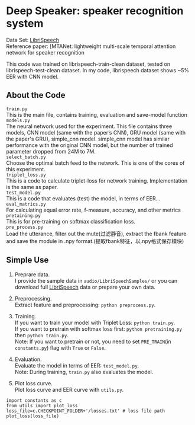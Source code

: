 #  Deep Speaker: speaker recognition system

Data Set: [LibriSpeech](http://www.openslr.org/12/)  
Reference paper: [MTANet: lightweight multi-scale temporal attention network for speaker recognition

  
This code was trained on librispeech-train-clean dataset, tested on librispeech-test-clean dataset. In my code, librispeech dataset shows ~5% EER with CNN model.   
  
## About the Code
`train.py`    
This is the main file, contains training, evaluation and save-model function  
`models.py`    
The neural network used for the experiment. This file contains three models, CNN model (same with the paper’s CNN), GRU model (same with the paper's GRU), simple_cnn model. simple_cnn model has similar performance with the original CNN model, but the number of trained parameter dropped from 24M to 7M.   
`select_batch.py`    
Choose the optimal batch feed to the network. This is one of the cores  of this experiment.     
`triplet_loss.py`    
This is a code to calculate triplet-loss for network training. Implementation is the same as paper.     
`test_model.py`    
This is a code that evaluates (test) the model, in terms of EER...      
`eval_matrics.py`  
For calculating equal error rate, f-measure, accuracy, and other metrics    
`pretaining.py`    
This is for pre-training on softmax classification loss.     
`pre_process.py`    
Load the utterance, filter out the mute(过滤静音), extract the fbank feature and save the module in .npy format.(提取fbank特征，以.npy格式保存模块) 
  


 ## Simple Use
1. Preprare data.   
I provide the sample data in `audio/LibriSpeechSamples/` or you can download full  [LibriSpeech](http://www.openslr.org/12/)  data or prepare your own data.   
2. Preprocessing.  
Extract feature and preprocessing: `python preprocess.py`.    
3. Training.   
If you want to train your model with Triplet Loss: `python train.py`.    
If you want to pretrain with softmax loss first: `python pretraining.py` then `python train.py`.    
Note: If you want to pretrain or not, you need to set `PRE_TRAIN`(in `constants.py`) flag with `True` or `False`.   

4. Evaluation.  
Evaluate the model in terms of EER: `test_model.py`.    
Note: During training,  `train.py` also evaluates the model.     
5. Plot loss curve.    
Plot loss curve and EER curve with `utils.py`.  
```
import constants as c
from utils import plot_loss
loss_file=c.CHECKPOINT_FOLDER+'/losses.txt' # loss file path
plot_loss(loss_file)
```
